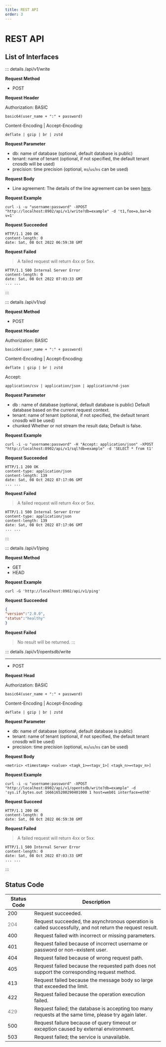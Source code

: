 ```yaml
---
title: REST API
order: 3
---
```


# REST API

## **List of Interfaces**

::: details /api/v1/write

**Request Method**

- POST

**Request Header**

Authorization: BASIC

    basic64(user_name + ":" + password)

Content-Encoding | Accept-Encoding:

    deflate | gzip | br | zstd

**Request Parameter**

- db: name of database (optional, default database is public)
- tenant: name of tenant (optional, if not specified, the default tenant cnosdb will be used)
- precision: time precision (optional, `ms`/`us`/`ns` can be used)

**Request Body**

- Line agreement: The details of the line agreement can be seen [here](https://docs.influxdata.com/influxdb/v1.8/write_protocols/line_protocol_tutorial/).

**Request Example**

```shell
curl -i -u "username:password" -XPOST "http://localhost:8902/api/v1/write?db=example" -d 't1,foo=a,bar=b v=1'
```

**Request Succeeded**

```shell
HTTP/1.1 200 OK
content-length: 0
date: Sat, 08 Oct 2022 06:59:38 GMT
```

**Request Failed**

> A failed request will return 4xx or 5xx.
```
HTTP/1.1 500 Internal Server Error
content-length: 0
date: Sat, 08 Oct 2022 07:03:33 GMT
... ...
```
:::

::: details /api/v1/sql

**Request Method**

- POST

**Request Header**

Authorization: BASIC

    basic64(user_name + ":" + password)

Content-Encoding | Accept-Encoding:

    deflate | gzip | br | zstd

Accept:

    application/csv | application/json | application/nd-json

**Request Parameter**

- db : name of database (optional, default database is public)
  Default database based on the current request context.
- tenant: name of tenant (optional, if not specified, the default tenant cnosdb will be used)
- chunked
  Whether or not stream the result data; Default is false.

**Request Example**

```shell
curl -i -u "username:password" -H "Accept: application/json" -XPOST "http://localhost:8902/api/v1/sql?db=example" -d 'SELECT * from t1'
```

**Request Succeeded**

```shell
HTTP/1.1 200 OK
content-type: application/json
content-length: 139
date: Sat, 08 Oct 2022 07:17:06 GMT
... ...
```

**Request Failed**

> A failed request will return 4xx or 5xx.
> 
```shell
HTTP/1.1 500 Internal Server Error
content-type: application/json
content-length: 139
date: Sat, 08 Oct 2022 07:17:06 GMT
... ...
```
:::

::: details /api/v1/ping

**Request Method**

- GET
- HEAD

**Request Example**

```shell
curl -G 'http://localhost:8902/api/v1/ping'
```

**Request Succeeded**

```json
{
"version":"2.0.0",
"status":"healthy"
}
```
**Request Failed**

> No result will be returned.
:::

::: details /api/v1/opentsdb/write

****

- POST

**Request Head**

Authorization: BASIC

    basic64(user_name + ":" + password)

Content-Encoding | Accept-Encoding:

    deflate | gzip | br | zstd

**Request Parameter**

- db: name of database (optional, default database is public)
- tenant: name of tenant (optional, if not specified, the default tenant cnosdb will be used)
- precision: time precision (optional, `ms`/`us`/`ns` can be used)

**Request Body**

```
<metric> <timestamp> <value> <tagk_1>=<tagv_1>[ <tagk_n>=<tagv_n>]
```

**Request Example**

```shell
curl -i -u "username:password" -XPOST "http://localhost:8902/api/v1/opentsdb/write?db=example" -d 'sys.if.bytes.out 1666165200290401000 1 host=web01 interface=eth0'
```

**Request Succeed**

```shell
HTTP/1.1 200 OK
content-length: 0
date: Sat, 08 Oct 2022 06:59:38 GMT
```

**Request Failed**

> A failed request will return 4xx or 5xx.
```shell
HTTP/1.1 500 Internal Server Error
content-length: 0
date: Sat, 08 Oct 2022 07:03:33 GMT
... ...
```
:::

## Status Code

| Status Code                           | Description                                                                                              |
|---------------------------------------|----------------------------------------------------------------------------------------------------------|
| 200                                   | Request succeeded.                                                                                       |
| <span style="color: grey;">204</span> | Request succeeded, the asynchronous operation is called successfully, and not return the request result. |
| 400                                   | Request failed with incorrect or missing parameters.                                                     |
| 401                                   | Request failed because of incorrect username or password or non-existent user.                           |
| 404                                   | Request failed because of wrong request path.                                                            |
| 405                                   | Request failed because the requested path does not support the corresponding request method.             |
| 413                                   | Request failed because the message body so large that exceeded the limit.                                |
| 422                                   | Request failed because the operation execution failed.                                                   |
| <span style="color: grey;">429</span> | Request failed; the database is accepting too many requests at the same time, please try again later.    |
| 500                                   | Request failure because of query timeout or exception caused by external environment.                    |
| 503                                   | Request failed; the service is unavailable.                                                              |